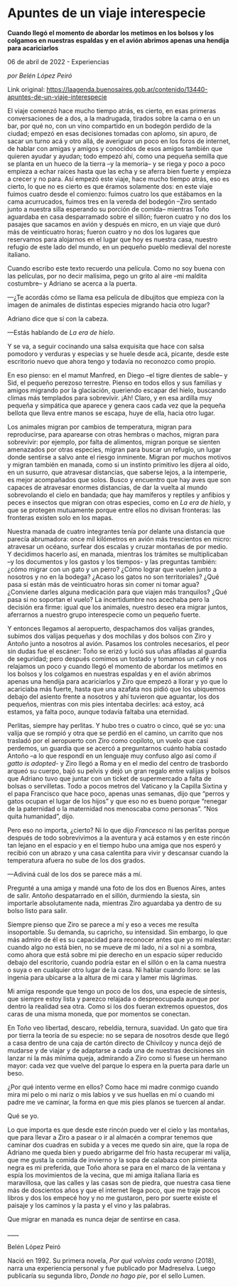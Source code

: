 # Apuntes de un viaje interespecie

**Cuando llegó el momento de abordar los metimos en los bolsos y los colgamos en nuestras espaldas y en el avión abrimos apenas una hendija para acariciarlos**

06 de abril de 2022 - Experiencias

_por Belén López Peiró_

Link original: https://laagenda.buenosaires.gob.ar/contenido/13440-apuntes-de-un-viaje-interespecie



El viaje comenzó hace mucho tiempo atrás, es cierto, en esas primeras conversaciones de a dos, a la madrugada, tirados sobre la cama o en un bar, por qué no, con un vino compartido en un bodegón perdido de la ciudad; empezó en esas decisiones tomadas con aplomo, sin apuro, de sacar un turno acá y otro allá, de averiguar un poco en los foros de internet, de hablar con amigas y amigos y conocidos de esos amigos también que quieren ayudar y ayudan; todo empezó ahí, como una pequeña semilla que se planta en un hueco de la tierra –y la memoria– y se riega y poco a poco empieza a echar raíces hasta que las echa y se aferra bien fuerte y empieza a crecer y no para. Así empezó este viaje, hace mucho tiempo atrás, eso es cierto, lo que no es cierto es que éramos solamente dos: en este viaje fuimos cuatro desde el comienzo: fuimos cuatro los que estábamos en la cama acurrucados, fuimos tres en la vereda del bodegón –Ziro sentado junto a nuestra silla esperando su porción de comida– mientras Toño aguardaba en casa desparramado sobre el sillón; fueron cuatro y no dos los pasajes que sacamos en avión y después en micro, en un viaje que duró más de veinticuatro horas; fueron cuatro y no dos los lugares que reservamos para alojarnos en el lugar que hoy es nuestra casa, nuestro refugio de este lado del mundo, en un pequeño pueblo medieval del noreste italiano.




Cuando escribo este texto recuerdo una película. Como no soy buena con las películas, por no decir malísima, pego un grito al aire –mi maldita costumbre– y Adriano se acerca a la puerta.




—¿Te acordás cómo se llama esa película de dibujitos que empieza con la imagen de animales de distintas especies migrando hacia otro lugar?




Adriano dice que sí con la cabeza.




—Estás hablando de *La era de hielo*.




Y se va, a seguir cocinando una salsa exquisita que hace con salsa pomodoro y verduras y especias y se huele desde acá, picante, desde este escritorio nuevo que ahora tengo y todavía no reconozco como propio.




En eso pienso: en el mamut Manfred, en Diego –el tigre dientes de sable– y Sid, el pequeño perezoso terrestre. Pienso en todos ellos y sus familias y amigos migrando por la glaciación, queriendo escapar del hielo, buscando climas más templados para sobrevivir. ¡Ah! Claro, y en esa ardilla muy pequeña y simpática que aparece y genera caos cada vez que la pequeña bellota que lleva entre manos se escapa, huye de ella, hacia otro lugar.




Los animales migran por cambios de temperatura, migran para reproducirse, para aparearse con otras hembras o machos, migran para sobrevivir: por ejemplo, por falta de alimentos, migran porque se sienten amenazados por otras especies, migran para buscar un refugio, un lugar donde sentirse a salvo ante el riesgo inminente. Migran por muchos motivos y migran también en manada, como si un instinto primitivo les dijera al oído, en un susurro, que atravesar distancias, que saberse lejos, a la intemperie, es mejor acompañados que solos. Busco y encuentro que hay aves que son capaces de atravesar enormes distancias, de dar la vuelta al mundo sobrevolando el cielo en bandada; que hay mamíferos y reptiles y anfibios y peces e insectos que migran con otras especies, como en *La era de hielo*, y que se protegen mutuamente porque entre ellos no divisan fronteras: las fronteras existen solo en los mapas.




Nuestra manada de cuatro integrantes tenía por delante una distancia que parecía abrumadora: once mil kilómetros en avión más trescientos en micro: atravesar un océano, surfear dos escalas y cruzar montañas de por medio. Y decidimos hacerlo así, en manada, mientras los trámites se multiplicaban –y los documentos y los gastos y los tiempos- y las preguntas también: ¿cómo migrar con un gato y un perro? ¿Cómo lograr que vuelen junto a nosotros y no en la bodega? ¿Acaso los gatos no son territoriales? ¿Qué pasa si están más de veinticuatro horas sin comer ni tomar agua? ¿Conviene darles alguna medicación para que viajen más tranquilos? ¿Qué pasa si no soportan el vuelo? La incertidumbre nos acechaba pero la decisión era firme: igual que los animales, nuestro deseo era migrar juntos, aferrarnos a nuestro grupo interespecie como un pequeño fuerte.




Y entonces llegamos al aeropuerto, despachamos dos valijas grandes, subimos dos valijas pequeñas y dos mochilas y dos bolsos con Ziro y Antoño junto a nosotros al avión. Pasamos los controles necesarios, el peor sin dudas fue el escáner: Toño se erizó y lució sus uñas afiladas al guardia de seguridad; pero después comimos un tostado y tomamos un café y nos relajamos un poco y cuando llegó el momento de abordar los metimos en los bolsos y los colgamos en nuestras espaldas y en el avión abrimos apenas una hendija para acariciarlos y Ziro que empezó a llorar y yo que lo acariciaba más fuerte, hasta que una azafata nos pidió que los ubiquemos debajo del asiento frente a nosotros y ahí tuvieron que aguantar, los dos pequeños, mientras con mis pies intentaba decirles: acá estoy, acá estamos, ya falta poco, aunque todavía faltaba una eternidad.




Perlitas, siempre hay perlitas. Y hubo tres o cuatro o cinco, qué se yo: una valija que se rompió y otra que se perdió en el camino, un carrito que nos trasladó por el aeropuerto con Ziro como copiloto, un vuelo que casi perdemos, un guardia que se acercó a preguntarnos cuánto había costado Antoño –a lo que respondí en un lenguaje muy confuso algo así como *il gatto is adopted*- y Ziro llegó a Roma y en el medio del centro de trasbordo arqueó su cuerpo, bajó su pelvis y dejó un gran regalo entre valijas y bolsos que Adriano tuvo que juntar con un ticket de supermercado a falta de bolsas o servilletas. Todo a pocos metros del Vaticano y la Capilla Sixtina y el papa Francisco que hace poco, apenas unas semanas, dijo que “perros y gatos ocupan el lugar de los hijos” y que eso no es bueno porque “renegar de la paternidad o la maternidad nos menoscaba como personas”. “Nos quita humanidad”, dijo.




Pero eso no importa, ¿cierto? Ni lo que dijo *Francesco* ni las perlitas porque después de todo sobrevivimos a la aventura y acá estamos y en este rincón tan lejano en el espacio y en el tiempo hubo una amiga que nos esperó y recibió con un abrazo y una casa calentita para vivir y descansar cuando la temperatura afuera no sube de los dos grados.




—Adiviná cuál de los dos se parece más a mí.




Pregunté a una amiga y mandé una foto de los dos en Buenos Aires, antes de salir. Antoño despatarrado en el sillón, durmiendo la siesta, sin importarle absolutamente nada, mientras Ziro aguardaba ya dentro de su bolso listo para salir.




Siempre pienso que Ziro se parece a mí y eso a veces me resulta insoportable. Su demanda, su capricho, su intensidad. Sin embargo, lo que más admiro de él es su capacidad para reconocer antes que yo mi malestar: cuando algo no está bien, no se mueve de mi lado, ni a sol ni a sombra, como ahora que está sobre mi pie derecho en un espacio súper reducido debajo del escritorio, cuando podría estar en el sillón o en la cama nuestra o suya o en cualquier otro lugar de la casa. Ni hablar cuando lloro: se las ingenia para ubicarse a la altura de mi cara y lamer mis lágrimas.




Mi amiga responde que tengo un poco de los dos, una especie de síntesis, que siempre estoy lista y parezco relajada o despreocupada aunque por dentro la realidad sea otra. Como si los dos fueran extremos opuestos, dos caras de una misma moneda, que por momentos se conectan.




En Toño veo libertad, descaro, rebeldía, ternura, suavidad. Un gato que tira por tierra la teoría de su especie: no se separa de nosotros desde que llegó a casa dentro de una caja de cartón directo de Chivilcoy y nunca dejó de mudarse y de viajar y de adaptarse a cada una de nuestras decisiones sin lanzar ni la más mínima queja, admirando a Ziro como si fuese un hermano mayor: cada vez que vuelve del parque lo espera en la puerta para darle un beso.




¿Por qué intento verme en ellos? Como hace mi madre conmigo cuando mira mi pelo o mi nariz o mis labios y ve sus huellas en mí o cuando mi padre me ve caminar, la forma en que mis pies planos se tuercen al andar.




Qué se yo.




Lo que importa es que desde este rincón puedo ver el cielo y las montañas, que para llevar a Ziro a pasear o ir al almacén a comprar tenemos que caminar dos cuadras en subida y a veces me quedo sin aire, que la ropa de Adriano me queda bien y puedo abrigarme del frío hasta recuperar mi valija, que me gusta la comida de invierno y la sopa de calabaza con pimienta negra es mi preferida, que Toño ahora se para en el marco de la ventana y espía los movimientos de la vecina, que mi amiga italiana Ilaria es maravillosa, que las calles y las casas son de piedra, que nuestra casa tiene más de doscientos años y que el internet llega poco, que me traje pocos libros y dos los empecé hoy y no me gustaron, pero por suerte existe el paisaje y los caminos y la pasta y el vino y las palabras.




Que migrar en manada es nunca dejar de sentirse en casa.




\_\_\_\_




Belén López Peiró




Nació en 1992. Su primera novela, *Por qué volvías cada verano* (2018), narra una experiencia personal y fue publicado por Madreselva. Luego publicaría su segunda libro, *Donde no hago pie*, por el sello Lumen.



